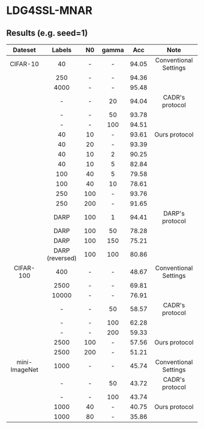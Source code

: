 # LDG4SSL-MNAR

## Results (e.g. seed=1)

| Dateset | Labels | N0 |gamma|Acc|Note|
| :-----:| :----: | :----: |:----: |:----: |:----: |
|CIFAR-10 | 40 | - |-|94.05 |Conventional Settings|
| | 250 | - |- |94.36 ||
| | 4000 | - |- |95.48 ||
| | - | - |20 |94.04 |CADR's protocol|
| | - | - |50 |93.78 ||
| | - | - |100 |94.51 ||
| | 40 | 10 |- |93.61 |Ours protocol|
| | 40 | 20 |- |93.39 ||
| | 40 | 10 |2 |90.25 ||
| | 40 | 10 |5 |82.84 ||
| | 100 | 40 |5 |79.58 ||
| | 100 | 40 |10 |78.61 ||
| | 250 | 100 |- |93.76 ||
| | 250 | 200 |- |91.65 ||
|  | DARP | 100 |1 |94.41 |DARP's protocol|
|  | DARP | 100 |50 |78.28 ||
|  | DARP | 100 |150 |75.21 ||
|  | DARP (reversed) | 100 |100 |80.86 ||
|CIFAR-100  | 400 | - |- |48.67 |Conventional Settings|
|  | 2500 | - |- |69.81||
|  | 10000 | - |- |76.91 ||
|  | - | - |50 |58.57 |CADR's protocol|
|  | - | - |100 |62.28 ||
|  | - | - |200 |59.33 ||
|  | 2500 | 100 |- |57.56 |Ours protocol|
|  | 2500 | 200 |- |51.21 ||
|mini-ImageNet | 1000| -|- |45.74 |Conventional Settings|
| | -| -|50 |43.72 |CADR's protocol|
| | -| - |100 |43.74 ||
| | 1000| 40 |- |40.75 |Ours protocol|
| | 1000| 80 |- |35.86||
